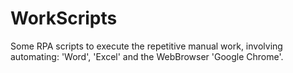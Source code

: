 # WorkScripts
Some RPA scripts to execute the repetitive manual work, involving automating: 'Word', 'Excel' and the WebBrowser 'Google Chrome'.

